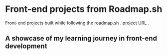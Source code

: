 # Front-end projects from Roadmap.sh

Front-end projects built while following the [roadmap.sh](https://roadmap.sh/) . [project URL](https://roadmap.sh/projects/single-page-cv) .

## A showcase of my learning journey in front-end development
